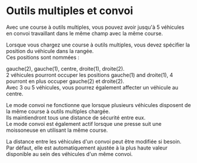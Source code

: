 # Outils multiples et convoi
  
Avec une course à outils multiples, vous pouvez avoir jusqu'à 5 véhicules en convoi travaillant dans le même champ avec la même course.  


  
Lorsque vous chargez une course à outils multiples, vous devez spécifier la position du véhicule dans la rangée.  
Ces positions sont nommées :  

gauche(2), gauche(1), centre, droite(1), droite(2).  
2 véhicules pourront occuper les positions gauche(1) and droite(1), 4 pourront en plus occuper gauche(2) et droite(2).  
Avec 3 ou 5 véhicules, vous pourrez également affecter un véhicule au centre.  


  
Le mode convoi ne fonctionne que lorsque plusieurs véhicules disposent de la même course à outils multiples chargée.  
Ils maintiendront tous une distance de sécurité entre eux.  
Le mode convoi est également actif lorsque une presse suit une moissoneuse en utilisant la même course.  


  
La distance entre les véhicules d'un convoi peut être modifiée si besoin.  
Par défaut, elle est automatiquement ajustée à la plus haute valeur disponible au sein des véhicules d'un même convoi.  


